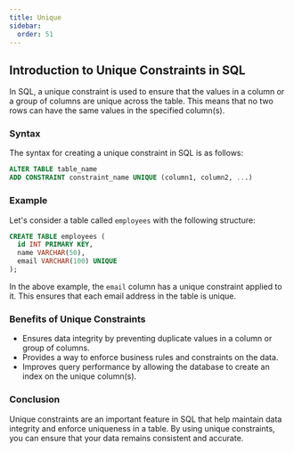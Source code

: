 ```yaml
---
title: Unique
sidebar:
  order: 51
---
```

## Introduction to Unique Constraints in SQL

In SQL, a unique constraint is used to ensure that the values in a column or a group of columns are unique across the table. This means that no two rows can have the same values in the specified column(s).

### Syntax

The syntax for creating a unique constraint in SQL is as follows:

```sql
ALTER TABLE table_name
ADD CONSTRAINT constraint_name UNIQUE (column1, column2, ...)
```

### Example

Let's consider a table called `employees` with the following structure:

```sql
CREATE TABLE employees (
  id INT PRIMARY KEY,
  name VARCHAR(50),
  email VARCHAR(100) UNIQUE
);
```

In the above example, the `email` column has a unique constraint applied to it. This ensures that each email address in the table is unique.

### Benefits of Unique Constraints

- Ensures data integrity by preventing duplicate values in a column or group of columns.
- Provides a way to enforce business rules and constraints on the data.
- Improves query performance by allowing the database to create an index on the unique column(s).

### Conclusion

Unique constraints are an important feature in SQL that help maintain data integrity and enforce uniqueness in a table. By using unique constraints, you can ensure that your data remains consistent and accurate.
